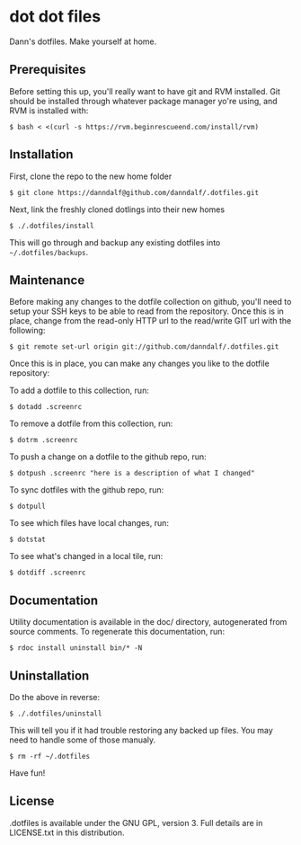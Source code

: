 dot dot files
=============

Dann's dotfiles.  Make yourself at home.

Prerequisites
-------------

Before setting this up, you'll really want to have git and RVM installed.  Git should be installed through whatever package manager yo're using, and RVM is installed with:

	$ bash < <(curl -s https://rvm.beginrescueend.com/install/rvm)

Installation
------------

First, clone the repo to the new home folder

	$ git clone https://danndalf@github.com/danndalf/.dotfiles.git

Next, link the freshly cloned dotlings into their new homes

	$ ./.dotfiles/install

This will go through and backup any existing dotfiles into `~/.dotfiles/backups`.

Maintenance
-----------

Before making any changes to the dotfile collection on github, you'll need to setup your SSH keys to be able to read from the repository.  Once this is in place, change from the read-only HTTP url to the read/write GIT url with the following:

	$ git remote set-url origin git://github.com/danndalf/.dotfiles.git

Once this is in place, you can make any changes you like to the dotfile repository:

To add a dotfile to this collection, run:

	$ dotadd .screenrc

To remove a dotfile from this collection, run:

	$ dotrm .screenrc

To push a change on a dotfile to the github repo, run:

	$ dotpush .screenrc "here is a description of what I changed"

To sync dotfiles with the github repo, run:

	$ dotpull

To see which files have local changes, run:

	$ dotstat

To see what's changed in a local tile, run:

	$ dotdiff .screenrc

Documentation
-------------

Utility documentation is available in the doc/ directory, autogenerated from source comments.  To regenerate this documentation, run:

	$ rdoc install uninstall bin/* -N

Uninstallation
--------------

Do the above in reverse:

	$ ./.dotfiles/uninstall

This will tell you if it had trouble restoring any backed up files.  You may need to handle some of those manualy.

	$ rm -rf ~/.dotfiles

Have fun!

License
-------

.dotfiles is available under the GNU GPL, version 3.  Full details are in LICENSE.txt in this distribution.

